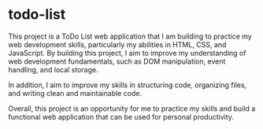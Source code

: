# todo-list

This project is a ToDo List web application that I am building to practice my web development skills, particularly my abilities in HTML, CSS, and JavaScript. By building this project, I aim to improve my understanding of web development fundamentals, such as DOM manipulation, event handling, and local storage.

In addition, I aim to improve my skills in structuring code, organizing files, and writing clean and maintainable code.

Overall, this project is an opportunity for me to practice my skills and build a functional web application that can be used for personal productivity.